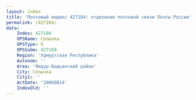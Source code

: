 ```yaml
---
layout: index
title: 'Почтовый индекс 427104: отделение почтовой связи Почты России'
permalink: /427104/
data:
    Index: 427104
    OPSName: Селычка
    OPSType: О
    OPSSubm: 427169
    Region: 'Удмуртская Республика'
    Autonom: ''
    Area: 'Якшур-Бодьинский район'
    City: Селычка
    City1: ''
    ActDate: '20060814'
    IndexOld: ''
---
```

